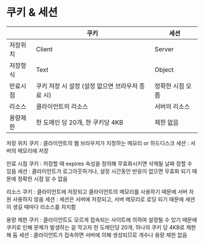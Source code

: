 # 쿠키 & 세션

|          | 쿠키                               | 세션                          |
|----------|-----------------------------------|------------------------------|
| 저장위치 | Client                            | Server                       |
| 저장형식 | Text                              | Object                       |
| 만료시점 | 쿠키 저장 시 설정 (설정 없으면 브라우저 종료 시) | 정확한 시점 모름            |
| 리소스   | 클라이언트의 리소스                | 서버의 리소스                |
| 용량제한 | 한 도메인 당 20개, 한 쿠키당 4KB     | 제한 없음                    |

저장 위치
쿠키 : 클라이언트의 웹 브라우저가 지정하는 메모리 or 하드디스크
세션 : 서버의 메모리에 저장

만료 시점
쿠키 : 저장할 때 expires 속성을 정의해 무효화시키면 삭제될 날짜 정할 수 있음
세션 : 클라이언트가 로그아웃하거나, 설정 시간동안 반응이 없으면 무효화 되기 때문에 정확한 시점 알 수 없음

리소스
쿠키 : 클라이언트에 저장되고 클라이언트의 메모리를 사용하기 때문에 서버 자원 사용하지 않음
세션 : 세션은 서버에 저장되고, 서버 메모리로 로딩 되기 때문에 세션이 생길 때마다 리소스를 차지함

용량 제한
쿠키 : 클라이언트도 모르게 접속되는 사이트에 의하여 설정될 수 있기 때문에 쿠키로 인해 문제가 발생하는 걸 막고자 한 도메인당 20개, 하나의 
      쿠키 당 4KB로 제한해 둠
세션 : 클라이언트가 접속하면 서버에 의해 생성되므로 개수나 용량 제한 없음
